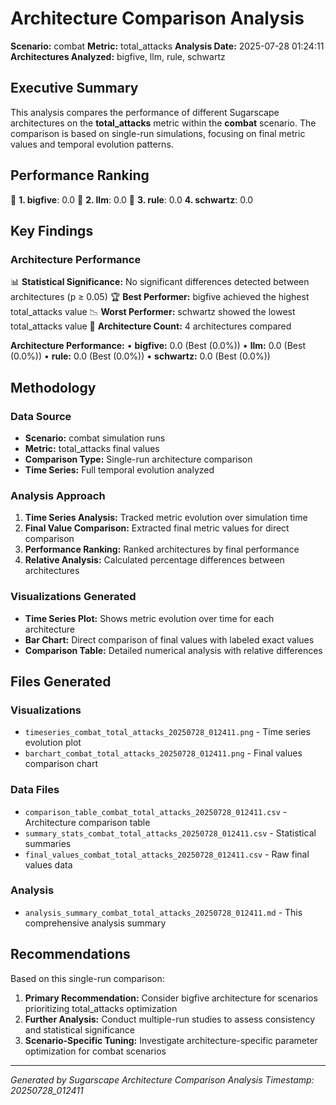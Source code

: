 # Architecture Comparison Analysis

**Scenario:** combat
**Metric:** total_attacks
**Analysis Date:** 2025-07-28 01:24:11
**Architectures Analyzed:** bigfive, llm, rule, schwartz

## Executive Summary

This analysis compares the performance of different Sugarscape architectures on the **total_attacks** metric within the **combat** scenario. The comparison is based on single-run simulations, focusing on final metric values and temporal evolution patterns.

## Performance Ranking

🥇 **1. bigfive**: 0.0
🥈 **2. llm**: 0.0
🥉 **3. rule**: 0.0
   **4. schwartz**: 0.0

## Key Findings

### Architecture Performance
📊 **Statistical Significance:** No significant differences detected between architectures (p ≥ 0.05)
🏆 **Best Performer:** bigfive achieved the highest total_attacks value
📉 **Worst Performer:** schwartz showed the lowest total_attacks value
🔢 **Architecture Count:** 4 architectures compared

**Architecture Performance:**
• **bigfive:** 0.0 (Best (0.0%))
• **llm:** 0.0 (Best (0.0%))
• **rule:** 0.0 (Best (0.0%))
• **schwartz:** 0.0 (Best (0.0%))

## Methodology

### Data Source
- **Scenario:** combat simulation runs
- **Metric:** total_attacks final values
- **Comparison Type:** Single-run architecture comparison
- **Time Series:** Full temporal evolution analyzed

### Analysis Approach
1. **Time Series Analysis:** Tracked metric evolution over simulation time
2. **Final Value Comparison:** Extracted final metric values for direct comparison
3. **Performance Ranking:** Ranked architectures by final performance
4. **Relative Analysis:** Calculated percentage differences between architectures

### Visualizations Generated
- **Time Series Plot:** Shows metric evolution over time for each architecture
- **Bar Chart:** Direct comparison of final values with labeled exact values
- **Comparison Table:** Detailed numerical analysis with relative differences

## Files Generated

### Visualizations
- `timeseries_combat_total_attacks_20250728_012411.png` - Time series evolution plot
- `barchart_combat_total_attacks_20250728_012411.png` - Final values comparison chart

### Data Files
- `comparison_table_combat_total_attacks_20250728_012411.csv` - Architecture comparison table
- `summary_stats_combat_total_attacks_20250728_012411.csv` - Statistical summaries
- `final_values_combat_total_attacks_20250728_012411.csv` - Raw final values data

### Analysis
- `analysis_summary_combat_total_attacks_20250728_012411.md` - This comprehensive analysis summary

## Recommendations

Based on this single-run comparison:
1. **Primary Recommendation:** Consider bigfive architecture for scenarios prioritizing total_attacks optimization
2. **Further Analysis:** Conduct multiple-run studies to assess consistency and statistical significance
3. **Scenario-Specific Tuning:** Investigate architecture-specific parameter optimization for combat scenarios


---
*Generated by Sugarscape Architecture Comparison Analysis*
*Timestamp: 20250728_012411*
